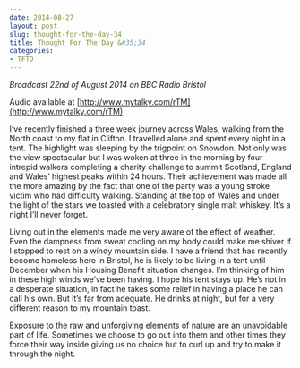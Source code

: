 ```yaml
---
date: 2014-08-27
layout: post
slug: thought-for-the-day-34
title: Thought For The Day &#35;34
categories:
- TFTD
---
```


*Broadcast 22nd of August 2014 on BBC Radio Bristol*

Audio available at [http://www.mytalky.com/rTM](http://www.mytalky.com/rTM)

I’ve recently finished a three week journey across Wales, walking from the North coast to my flat in Clifton. I travelled alone and spent every night in a tent. The highlight was sleeping by the trigpoint on Snowdon. Not only was the view spectacular but I was woken at three in the morning by four intrepid walkers completing a charity challenge to summit Scotland, England and Wales’ highest peaks within 24 hours. Their achievement was made all the more amazing by the fact that one of the party was a young stroke victim who had difficulty walking. Standing at the top of Wales and under the light of the stars we toasted with a celebratory single malt whiskey. It’s a night I’ll never forget.

Living out in the elements made me very aware of the effect of weather. Even the dampness from sweat cooling on my body could make me shiver if I stopped to rest on a windy mountain side. I have a friend that has recently become homeless here in Bristol, he is likely to be living in a tent until December when his Housing Benefit situation changes. I’m thinking of him in these high winds we’ve been having. I hope his tent stays up. He’s not in a desperate situation, in fact he takes some relief in having a place he can call his own. But it’s far from adequate. He drinks at night, but for a very different reason to my mountain toast.

Exposure to the raw and unforgiving elements of nature are an unavoidable part of life. Sometimes we choose to go out into them and other times they force their way inside giving us no choice but to curl up and try to make it through the night.
